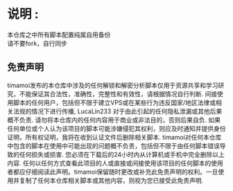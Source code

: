 # 说明 :
本仓库之中所有脚本配置纯属自用备份<br>
请不要fork，自行同步

## 免责声明
timamoi发布的本仓库中涉及的任何解锁和解密分析脚本仅用于资源共享和学习研究，不能保证其合法性，准确性，完整性和有效性，请根据情况自行判断.
间接使用脚本的任何用户，包括但不限于建立VPS或在某些行为违反国家/地区法律或相关法规的情况下进行传播, LucaLin233 对于由此引起的任何隐私泄漏或其他后果概不负责.
请勿将本仓库内的任何内容用于商业或非法目的，否则后果自负.
如果任何单位或个人认为该项目的脚本可能涉嫌侵犯其权利，则应及时通知并提供身份证明，所有权证明，我将在收到认证文件后删除相关脚本.
timamoi对任何本仓库中包含的脚本在使用中可能出现的问题概不负责，包括但不限于由任何脚本错误导致的任何损失或损害.
您必须在下载后的24小时内从计算机或手机中完全删除以上内容.
任何以任何方式查看此项目的人或直接或间接使用该项目的任何脚本的使用者都应仔细阅读此声明。timamoi保留随时更改或补充此免责声明的权利。一旦使用并复制了任何本仓库相关脚本或其他内容，则视为您已接受此免责声明.
